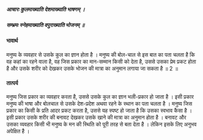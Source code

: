##### आचारः कुलमाख्याति देशमाख्याति भाषणम् ।
##### सम्भ्रमः स्नेहमाख्याति वपुराख्याति भोजनम् ॥

#### भावार्थ

मनुष्य के व्यवहार से उसके कुल का ज्ञान होता है । मनुष्य की बोल-चाल से इस बात का पता चलता है कि वह कहां का रहने वाला है, वह जिस प्रकार का मान-सम्मान किसी को देता है, उससे उसका प्रेम प्रकट होता है और उसके शरीर को देखकर उसके भोजन की मात्रा का अनुमान लगाया जा सकता है ॥ 2 ॥

#### तात्पर्य

मनुष्य जिस प्रकार का व्यवहार करता है, उससे उसके कुल का ज्ञान भली-प्रकार हो जाता है । इसी प्रकार मनुष्य की भाषा और बोलचाल से उसके देश-प्रदेश अथवा रहने के स्थान का पता चलता है । मनुष्य जिस प्रकार का किसी के प्रति आदर प्रकट करता है, उससे यह स्पष्ट हो जाता है कि उसका स्वभाव कैसा है । इसी प्रकार उसके शरीर की बनावट देखकर उसके खाने की मात्रा का अनुमान होता है ।
बनावट और उसका व्यवहार किसी भी मनुष्य के मन की स्थिति को पूरी तरह से बता देता है । लेकिन इसके लिए अनुभव अपेक्षित है ।